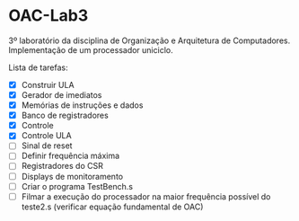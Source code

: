 # OAC-Lab3
 3º laboratório da disciplina de Organização e Arquitetura de Computadores. Implementação de um processador uniciclo.

Lista de tarefas:
- [x] Construir ULA
- [x] Gerador de imediatos
- [x] Memórias de instruções e dados
- [x] Banco de registradores
- [X] Controle
- [x] Controle ULA
- [ ] Sinal de reset
- [ ] Definir frequência máxima
- [ ] Registradores do CSR
- [ ] Displays de monitoramento
- [ ] Criar o programa TestBench.s
- [ ] Filmar a execução do processador na maior frequência possível do teste2.s (verificar equação fundamental de OAC)
